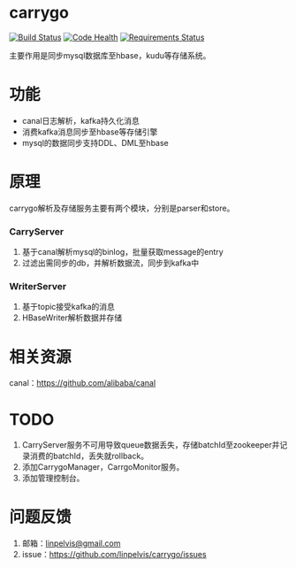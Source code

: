 carrygo
===========

[![Build Status](https://travis-ci.org/linpelvis/carrygo.svg?branch=master)](https://travis-ci.org/linpelvis/carrygo)
[![Code Health](https://landscape.io/github/linpelvis/carrygo/master/landscape.svg?style=flat)](https://landscape.io/github/linpelvis/carrygo/master)
[![Requirements Status](https://requires.io/github/linpelvis/carrygo/requirements.svg?branch=master)](https://requires.io/github/linpelvis/carrygo/requirements/?branch=master)


主要作用是同步mysql数据库至hbase，kudu等存储系统。



# 功能 #

- canal日志解析，kafka持久化消息
- 消费kafka消息同步至hbase等存储引擎
- mysql的数据同步支持DDL、DML至hbase


# 原理 #

carrygo解析及存储服务主要有两个模块，分别是parser和store。

### CarryServer ###
1. 基于canal解析mysql的binlog，批量获取message的entry
2. 过滤出需同步的db，并解析数据流，同步到kafka中

### WriterServer ###
1. 基于topic接受kafka的消息
2. HBaseWriter解析数据并存储

# 相关资源 #
canal：<a href="https://github.com/alibaba/canal">https://github.com/alibaba/canal</a>

# TODO #
1. CarryServer服务不可用导致queue数据丢失，存储batchId至zookeeper并记录消费的batchId，丢失就rollback。
2. 添加CarrygoManager，CarrgoMonitor服务。
3. 添加管理控制台。


# 问题反馈 #
1. 邮箱：linpelvis@gmail.com
2. issue：<a href="https://github.com/linpelvis/carrygo/issues">https://github.com/linpelvis/carrygo/issues</a>


